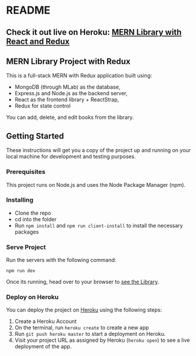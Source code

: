 # README

## Check it out live on Heroku: [MERN Library with React and Redux](https://mern-with-redux-shoppinglist.herokuapp.com/)

## MERN Library Project with Redux

This is a full-stack MERN with Redux application built using:
* MongoDB (through MLab) as the database,
* Express.js and Node.js as the backend server,
* React as the frontend library + ReactStrap,
* Redux for state control

You can add, delete, and edit books from the library.

## Getting Started

These instructions will get you a copy of the project up and running on your local machine for development and testing purposes.

### Prerequisites

This project runs on Node.js and uses the Node Package Manager (npm).

### Installing

* Clone the repo
* cd into the folder
* Run `npm install` and `npm run client-install` to install the necessary packages

### Serve Project

Run the servers with the following command:

```
npm run dev
```

Once its running, head over to your browser to [see the Library](http://localhost:3000/).

### Deploy on Heroku

You can deploy the project on [Heroku](https://www.heroku.com/) using the following steps:

1. Create a Heroku Account
2. On the terminal, run `heroku create` to create a new app
3. Run `git push heroku master` to start a deployment on Heroku.
4. Visit your project URL as assigned by Heroku (`heroku open`) to see a live deployment of the app.
